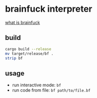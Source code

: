 # brainfuck interpreter
[what is brainfuck](https://en.wikipedia.org/wiki/Brainfuck)

## build
```bash
cargo build --release
mv target/release/bf .
strip bf
```

## usage
- run interactive mode: `bf`
- run code from file: `bf path/to/file.bf`
